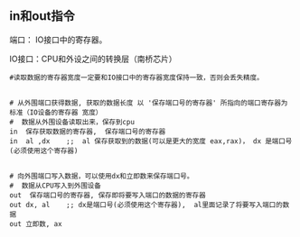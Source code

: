 ## in和out指令

端口： IO接口中的寄存器。

IO接口：CPU和外设之间的转换层（南桥芯片）

```assembly
#读取数据的寄存器宽度一定要和IO接口中的寄存器宽度保持一致，否则会丢失精度。


# 从外围端口获得数据, 获取的数据长度 以 '保存端口号的寄存器' 所指向的端口寄存器为标准（IO设备的寄存器 宽度）
#  数据从外围设备读取出来，保存到cpu
in  保存获取数据的寄存器,  保存端口号的寄存器
in  al ,dx    ;;  al 保存获取到的数据(可以是更大的宽度 eax,rax)， dx 是端口号 (必须使用这个寄存器)


# 向外围端口写入数据，可以使用dx和立即数来保存端口号。
#  数据从CPU写入到外围设备
out  保存端口号的寄存器, 保存即将要写入端口的数据的寄存器
out dx, al    ;; dx是端口号(必须使用这个寄存器),  al里面记录了将要写入端口的数据
out 立即数, ax 
```

